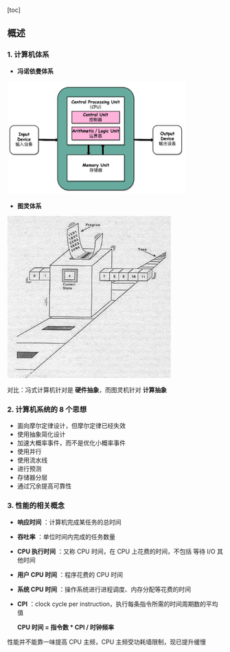[toc]

## 概述

### 1. 计算机体系

- **冯诺依曼体系**

<img src="img/冯式体系.jpg" alt="avatar" style="zoom:50%">

- **图灵体系**

<img src="img/图灵机.jpg" alt="avatar" style="zoom:75%">

对比：冯式计算机针对是 **硬件抽象**，而图灵机针对 **计算抽象**



### 2. 计算机系统的 8 个思想

- 面向摩尔定律设计，但摩尔定律已经失效
- 使用抽象简化设计
- 加速大概率事件，而不是优化小概率事件
- 使用并行
- 使用流水线
- 进行预测
- 存储器分层
- 通过冗余提高可靠性



### 3. 性能的相关概念

- **响应时间** ：计算机完成某任务的总时间

- **吞吐率** ：单位时间内完成的任务数量

- **CPU 执行时间** ：又称 CPU 时间，在 CPU 上花费的时间，不包括 等待 I/O 其他时间

- **用户 CPU 时间** ：程序花费的 CPU 时间

- **系统 CPU 时间** ：操作系统进行进程调度、内存分配等花费的时间

- **CPI** ：clock cycle per instruction，执行每条指令所需的时间周期数的平均值

  **CPU 时间 = 指令数 * CPI / 时钟频率**

性能并不能靠一味提高 CPU 主频，CPU 主频受功耗墙限制，现已提升缓慢

